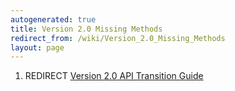 ```yaml
---
autogenerated: true
title: Version 2.0 Missing Methods
redirect_from: /wiki/Version_2.0_Missing_Methods
layout: page
---
```


1.  REDIRECT [Version 2.0 API Transition
    Guide](Version_2.0_API_Transition_Guide)
